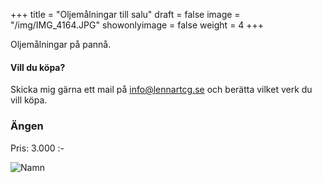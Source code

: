 +++
title = "Oljemålningar till salu"
draft = false
image = "/img/IMG_4164.JPG"
showonlyimage = false
weight = 4
+++


Oljemålningar på pannå.

<!--more-->

#### Vill du köpa?

Skicka mig gärna ett mail på info@lennartcg.se och berätta vilket verk du vill köpa.


### Ängen

Pris: 3.000 :-

![Namn](/img/IMG_4162.JPG)



